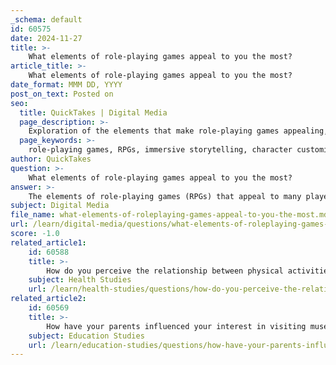 ```yaml
---
_schema: default
id: 60575
date: 2024-11-27
title: >-
    What elements of role-playing games appeal to you the most?
article_title: >-
    What elements of role-playing games appeal to you the most?
date_format: MMM DD, YYYY
post_on_text: Posted on
seo:
  title: QuickTakes | Digital Media
  page_description: >-
    Exploration of the elements that make role-playing games appealing, including immersive storytelling, character customization, social interaction, creative freedom, skill development, and the fun and diverse formats available.
  page_keywords: >-
    role-playing games, RPGs, immersive storytelling, character customization, social interaction, creative freedom, skill development, fun, diverse formats
author: QuickTakes
question: >-
    What elements of role-playing games appeal to you the most?
answer: >-
    The elements of role-playing games (RPGs) that appeal to many players can be summarized as follows:\n\n1. **Immersive Storytelling**: RPGs provide a unique blend of storytelling and player agency, allowing individuals to assume the roles of fictional characters and engage in narrative-driven adventures. This immersive experience enables players to explore new worlds and live out exciting stories, which is a significant draw for many.\n\n2. **Character Customization**: One of the most appealing aspects of RPGs is the ability to create and customize characters. Players can design their characters to reflect their preferences and personalities, making each character unique and allowing for personal expression within the game.\n\n3. **Social Interaction**: RPGs often involve collaborative gameplay, where players work together to overcome challenges and achieve common goals. This social aspect fosters connections and friendships, making the experience more enjoyable and enriching.\n\n4. **Creative Freedom**: The sandbox nature of RPGs allows players to make choices that affect the game's outcome. This freedom to shape the narrative and influence events is a key element that many find appealing, as it encourages creativity and strategic thinking.\n\n5. **Skill Development**: Engaging in RPGs can help players develop various skills, such as negotiation, leadership, and public speaking. The role-playing aspect provides a safe environment to practice these skills, which can be beneficial in real-life situations.\n\n6. **Fun and Playfulness**: At their core, RPGs are designed to be fun. The combination of adventure, imagination, and the thrill of storytelling creates an enjoyable experience that keeps players coming back for more.\n\n7. **Diverse Formats**: RPGs come in various formats, from traditional tabletop games to digital adaptations. This diversity allows players to choose the style that best suits their preferences, whether they enjoy face-to-face interactions or online gameplay.\n\nOverall, the appeal of RPGs lies in their ability to transport players into fantastical worlds, where they can engage in epic adventures, develop unique characters, and connect with others in meaningful ways.
subject: Digital Media
file_name: what-elements-of-roleplaying-games-appeal-to-you-the-most.md
url: /learn/digital-media/questions/what-elements-of-roleplaying-games-appeal-to-you-the-most
score: -1.0
related_article1:
    id: 60588
    title: >-
        How do you perceive the relationship between physical activities like Capoeira and mental activities like gaming?
    subject: Health Studies
    url: /learn/health-studies/questions/how-do-you-perceive-the-relationship-between-physical-activities-like-capoeira-and-mental-activities-like-gaming
related_article2:
    id: 60569
    title: >-
        How have your parents influenced your interest in visiting museums?
    subject: Education Studies
    url: /learn/education-studies/questions/how-have-your-parents-influenced-your-interest-in-visiting-museums
---
```


&nbsp;